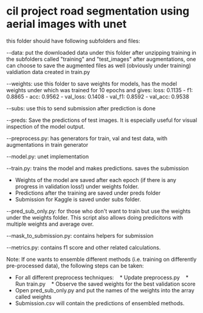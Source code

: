 # cil project road segmentation using aerial images with unet

this folder should have following subfolders and files:

--data: put the downloaded data under this folder after unzipping training
in the subfolders called "training" and "test_images"
after augmentations, one can choose to save the augmented files as well (obviously under training)
valdiation data created in train.py

--weights: use this folder to save weights for models, has the model weights under which was 
trained for 10 epochs and gives:
loss: 0.1135 - f1: 0.8865 - acc: 0.9562 - val_loss: 0.1408 - val_f1: 0.8592 - val_acc: 0.9538

--subs: use this to send submission after prediction is done

--preds: Save the predictions of test images. It is especially useful for visual inspection of the model output.

--preprocess.py: has generators for train, val and test data, with augmentations in train generator

--model.py: unet implementation

--train.py: trains the model and makes predictions. saves the submission
 * Weights of the model are saved after each epoch (if there is any progress in validation loss!) under weights folder.
 * Predictions after the training are saved under preds folder
 * Submission for Kaggle is saved under subs folder. 

--pred_sub_only.py: for those who don't want to train but use the weights under the weights folder. This script also allows doing predicitons with multiple weights and average over. 

--mask_to_submission.py: contains helpers for submission

--metrics.py: contains f1 score and other related calculations. 

Note: If one wants to ensemble different methods (i.e. training on differently pre-processed data), the following steps can be taken:
 * For all different preprocess techniques:
&nbsp;&nbsp;  * Update preprocess.py
&nbsp;&nbsp;  * Run train.py
&nbsp;&nbsp;  * Observe the saved weights for the best validation score
 * Open pred_sub_only.py and put the names of the weights into the array called weights
 * Submission.csv will contain the predictions of ensembled methods.
